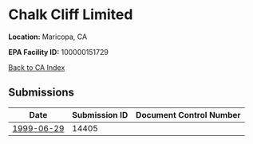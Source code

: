 # Chalk Cliff Limited

**Location:** Maricopa, CA

**EPA Facility ID:** 100000151729

[Back to CA Index](../../index.md)

## Submissions

| Date | Submission ID | Document Control Number |
|------|--------------|-------------------------|
| [1999-06-29](submissions/14405.md) | 14405 |  |
